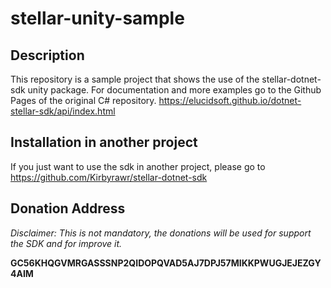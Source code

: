 # stellar-unity-sample

## Description

This repository is a sample project that shows the use of the stellar-dotnet-sdk unity package.
For documentation and more examples go to the Github Pages of the original C# repository.
https://elucidsoft.github.io/dotnet-stellar-sdk/api/index.html

## Installation in another project
If you just want to use the sdk in another project, please go to https://github.com/Kirbyrawr/stellar-dotnet-sdk

## Donation Address

_Disclaimer: This is not mandatory, the donations will be used for support the SDK and for improve it._

**GC56KHQGVMRGASSSNP2QIDOPQVAD5AJ7DPJ57MIKKPWUGJEJEZGY4AIM**
